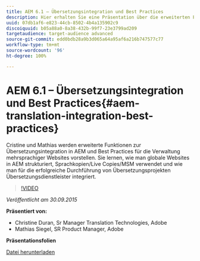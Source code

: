 ```yaml
---
title: AEM 6.1 – Übersetzungsintegration und Best Practices
description: Hier erhalten Sie eine Präsentation über die erweiterten Funktionen zur Übersetzungsintegration in AEM. Erfahren Sie mehr über Best Practices für die Verwaltung mehrsprachiger Websites.
uuid: 07db1af6-e823-44cb-8502-4b4a135902c9
discoiquuid: b05a88a0-8a38-432b-99f7-23e3799ad209
targetaudience: target-audience advanced
source-git-commit: edd0bdb28a9b3d065a64a95af6a216b747577c77
workflow-type: tm+mt
source-wordcount: '96'
ht-degree: 100%

---
```


# AEM 6.1 – Übersetzungsintegration und Best Practices{#aem-translation-integration-best-practices}

Cristine und Mathias werden erweiterte Funktionen zur Übersetzungsintegration in AEM und Best Practices für die Verwaltung mehrsprachiger Websites vorstellen. Sie lernen, wie man globale Websites in AEM strukturiert, Sprachkopien/Live Copies/MSM verwendet und wie man für die erfolgreiche Durchführung von Übersetzungsprojekten Übersetzungsdienstleister integriert.

>[!VIDEO](https://video.tv.adobe.com/v/19371/?quality=9)

*Veröffentlicht am 30.09.2015*

**Präsentiert von:**

* Christine Duran, Sr Manager Translation Technologies, Adobe
* Mathias Siegel, SR Product Manager, Adobe

**Präsentationsfolien**

[Datei herunterladen](assets/09302015-aem-gems-translation-integration-and-best-practices.pdf)

<!--
[Get back to the Overview](https://helpx.adobe.com/experience-manager/kt/eseminars/gems/aem-index.html)
-->
